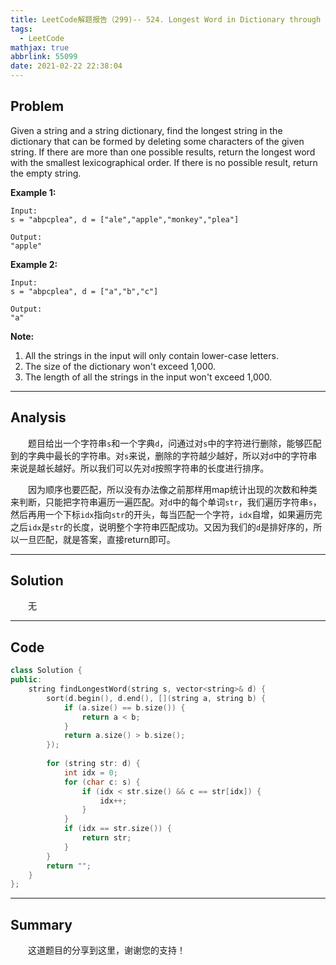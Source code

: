 ```yaml
---
title: LeetCode解题报告（299)-- 524. Longest Word in Dictionary through Deleting
tags:
  - LeetCode
mathjax: true
abbrlink: 55099
date: 2021-02-22 22:38:04
---
```


## Problem

Given a string and a string dictionary, find the longest string in the dictionary that can be formed by deleting some characters of the given string. If there are more than one possible results, return the longest word with the smallest lexicographical order. If there is no possible result, return the empty string.

<!-- more -->

**Example 1:**

```
Input:
s = "abpcplea", d = ["ale","apple","monkey","plea"]

Output: 
"apple"
```

**Example 2:**

```
Input:
s = "abpcplea", d = ["a","b","c"]

Output: 
"a"
```

**Note:**

1. All the strings in the input will only contain lower-case letters.
2. The size of the dictionary won't exceed 1,000.
3. The length of all the strings in the input won't exceed 1,000.

------

## Analysis

&emsp;&emsp;题目给出一个字符串`s`和一个字典`d`，问通过对`s`中的字符进行删除，能够匹配到的字典中最长的字符串。对`s`来说，删除的字符越少越好，所以对`d`中的字符串来说是越长越好。所以我们可以先对`d`按照字符串的长度进行排序。

&emsp;&emsp;因为顺序也要匹配，所以没有办法像之前那样用map统计出现的次数和种类来判断，只能把字符串遍历一遍匹配。对`d`中的每个单词`str`，我们遍历字符串`s`，然后再用一个下标`idx`指向`str`的开头，每当匹配一个字符，`idx`自增，如果遍历完之后`idx`是`str`的长度，说明整个字符串匹配成功。又因为我们的`d`是排好序的，所以一旦匹配，就是答案，直接return即可。

------

## Solution

&emsp;&emsp;无

------

## Code

```c++
class Solution {
public:
    string findLongestWord(string s, vector<string>& d) {
        sort(d.begin(), d.end(), [](string a, string b) {
            if (a.size() == b.size()) {
                return a < b;
            }
            return a.size() > b.size();
        });
        
        for (string str: d) {
            int idx = 0;
            for (char c: s) {
                if (idx < str.size() && c == str[idx]) {
                    idx++;
                }
            }
            if (idx == str.size()) {
                return str;
            }
        }
        return "";
    }
};
```

------

## Summary

&emsp;&emsp;这道题目的分享到这里，谢谢您的支持！
